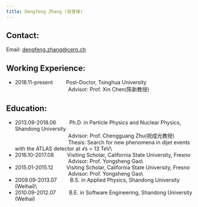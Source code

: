 ```yaml
---
title: Dengfeng Zhang (张登峰)
---
```


Contact:
---
Email: dengfeng.zhang@cern.ch 

Working Experience:
---

* 2018.11-present  &emsp;&emsp;  Post-Doctor, Tsinghua University\
&emsp;&emsp;&emsp;&emsp;&emsp;&emsp;&emsp;&emsp;&emsp;&emsp; Advisor: Prof. Xin Chen(陈新教授)


Education:
---
* 2013.09-2018.06  &emsp;&emsp;  Ph.D. in Particle Physics and Nuclear Physics, Shandong University\
&emsp;&emsp;&emsp;&emsp;&emsp;&emsp;&emsp;&emsp;&emsp;&emsp; Advisor: Prof. Chengguang Zhu(祝成光教授)\
&emsp;&emsp;&emsp;&emsp;&emsp;&emsp;&emsp;&emsp;&emsp;&emsp; Thesis: Search for new phenomena in dijet events with the ATLAS detector at √s = 13 TeV\
* 2016.10-2017.08  &emsp;&emsp;  Visiting Scholar, California State University, Fresno\
&emsp;&emsp;&emsp;&emsp;&emsp;&emsp;&emsp;&emsp;&emsp;&emsp; Advisor: Prof. Yongsheng Gao\
* 2015.01-2015.12  &emsp;&emsp;  Visiting Scholar, California State University, Fresno\
&emsp;&emsp;&emsp;&emsp;&emsp;&emsp;&emsp;&emsp;&emsp;&emsp; Advisor: Prof. Yongsheng Gao\
* 2009.09-2013.07  &emsp;&emsp;  B.S. in Applied Physics, Shandong University (Weihai)\
* 2010.09-2012.07  &emsp;&emsp;  B.E. in Software Engineering, Shandong University (Weihai)

